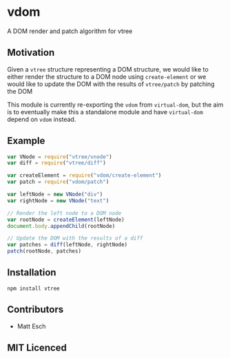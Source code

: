 # vdom

A DOM render and patch algorithm for vtree

## Motivation

Given a `vtree` structure representing a DOM structure, we would like to either
render the structure to a DOM node using `create-element` or we would like to
update the DOM with the results of `vtree/patch` by patching the DOM

This module is currently re-exporting the `vdom` from `virtual-dom`, but the
aim is to eventually make this a standalone module and have `virtual-dom`
depend on `vdom` instead.

## Example

```js
var VNode = require("vtree/vnode")
var diff = require("vtree/diff")

var createElement = require("vdom/create-element")
var patch = require("vdom/patch")

var leftNode = new VNode("div")
var rightNode = new VNode("text")

// Render the left node to a DOM node
var rootNode = createElement(leftNode)
document.body.appendChild(rootNode)

// Update the DOM with the results of a diff
var patches = diff(leftNode, rightNode)
patch(rootNode, patches)
```

## Installation

`npm install vtree`

## Contributors

 - Matt Esch

## MIT Licenced

